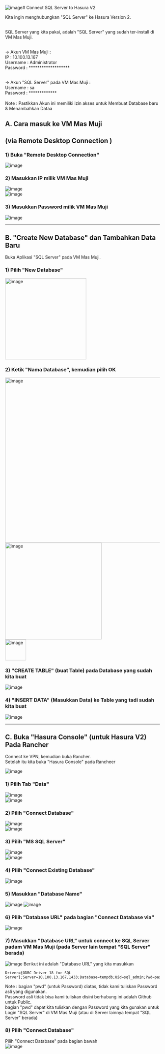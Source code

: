 ![image](https://github.com/user-attachments/assets/90c89b4e-d504-4942-a7b2-787f20612d79)# Connect SQL Server to Hasura V2

Kita ingin menghubungkan "SQL Server" ke Hasura Version 2.  <br/>   <br/>

SQL Server yang kita pakai, adalah "SQL Server" yang sudah ter-install di VM Mas Muji.  <br/> <br/>

-> Akun VM Mas Muji :  <br/>
IP : 10.100.13.167        <br/>
Username : Administrator         <br/>
Password : *******************           <br/> <br/>

-> Akun "SQL Server" pada VM Mas Muji :      <br/>
Username : sa           <br/>
Password : *************           <br/> <br/>
Note : Pastikkan Akun ini memiliki izin akses untuk Membuat Database baru & Menambahkan Dataa

## A. Cara masuk ke VM Mas Muji
## (via Remote Desktop Connection )

### 1) Buka "Remote Desktop Connection"
![image](https://github.com/user-attachments/assets/5984062e-a916-4ff7-818a-d3e75f784ff0)

### 2) Masukkan IP milik VM Mas Muji
![image](https://github.com/user-attachments/assets/af4f7160-fad1-4d7a-b659-de5c3538d875)   <br/>
![image](https://github.com/user-attachments/assets/9c7ec34d-39a0-4391-89bd-ac7ce289c803)  

### 3) Masukkan Password milik VM Mas Muji
![image](https://github.com/user-attachments/assets/79160273-e828-4f68-b9b7-51563195b2db)


----------------
## B. "Create New Database" dan Tambahkan Data Baru

Buka Aplikasi "SQL Server" pada VM Mas Muji.

### 1) Pilih "New Database"
<img width="264" alt="image" src="https://github.com/user-attachments/assets/87900f4c-e0cf-4ff2-9873-2cd6d4c5b1f3" />

### 2) Ketik "Nama Database", kemudian pilih OK
<img width="537" alt="image" src="https://github.com/user-attachments/assets/8fd31fd3-da7a-4d1b-903f-485183dfffc5" />     <br/>
<img width="314" alt="image" src="https://github.com/user-attachments/assets/b3fb5424-dabb-466e-9a98-85cb5ef1eee2" />     <br/>
<img width="68" alt="image" src="https://github.com/user-attachments/assets/fdb09537-cc24-4e6a-b575-78e79bcf50b7" />    <br/>

### 3) "CREATE TABLE" (buat Table) pada Database yang sudah kita buat
![image](https://github.com/user-attachments/assets/840a5dbd-e682-4571-9fd8-8628ec1f9223)


### 4) "INSERT DATA" (Masukkan Data) ke Table yang tadi sudah kita buat 
![image](https://github.com/user-attachments/assets/d4de8bfb-0ede-4ac6-8bc8-75d67431741b)

--------
## C. Buka "Hasura Console" (untuk Hasura V2) Pada Rancher

Connect ke VPN, kemudian buka Rancher. <br/>
Setelah itu kita buka "Hasura Console" pada Rancheer <br/>

![image](https://github.com/user-attachments/assets/c2e41d9e-12a0-4e79-addd-38141f2d9351)

### 1) Pilih Tab "Data"
![image](https://github.com/user-attachments/assets/697202fd-17f7-4f64-a11b-aae0a49ca44a)  <br/>
![image](https://github.com/user-attachments/assets/89bf6d52-df2a-48a9-9855-5f1567323bfd)   <br/>

### 2) Pilih "Connect Database"
![image](https://github.com/user-attachments/assets/76be21e4-4ed4-43c7-bd48-0cddc01926e7)  <br/>
![image](https://github.com/user-attachments/assets/754559a9-887b-4730-a292-9637c447ab4a)


### 3) Pilih "MS SQL Server"
![image](https://github.com/user-attachments/assets/cf5420b6-1779-4a67-ab81-f48bba90c2a4)  <br/>
![image](https://github.com/user-attachments/assets/9b9d50ee-b0f1-4968-83cc-15234f20a7ff)


### 4) Pilih "Connect Existing Database"
![image](https://github.com/user-attachments/assets/9f8a48fc-8755-450e-9585-23722fd2eb72)


### 5) Masukkan "Database Name"
![image](https://github.com/user-attachments/assets/9c2f4b32-6625-4b88-8d85-3e618d1bac9b)
![image](https://github.com/user-attachments/assets/11815879-51f7-4c3c-b288-6de239d189f2)

### 6) Pilih "Database URL" pada bagian "Connect Database via"
![image](https://github.com/user-attachments/assets/4af6da3d-892b-443d-ab07-51c89e374134)

### 7) Masukkan "Database URL" untuk connect ke SQL Server padam VM Mas Muji (pada Server lain tempat "SQL Server" berada)
![image](https://github.com/user-attachments/assets/ee61569d-bd02-4ac8-9b43-9ad842ba9b56)
Berikut ini adalah "Database URL" yang kita masukkan 
```
Driver={ODBC Driver 18 for SQL Server};Server=10.100.13.167,1433;Database=tempdb;Uid=sql_admin;Pwd=password;Encrypt=optional
```
Note :
bagian "pwd" (untuk Password) diatas, tidak kami tuliskan Password asli yang digunakan. <br/>
Password asli tidak bisa kami tuliskan disini berhubung ini adalah Github untuk Public. <br/>
bagian "pwd" dapat kita tuliskan dengan Password yang kita gunakan untuk Login "SQL Server" di VM Mas Muji (atau di Server lainnya tempat "SQL Server" berada) <br/>


### 8) Pilih "Connect Database"
Pilih "Connect Database" pada bagian bawah  <br/>
![image](https://github.com/user-attachments/assets/f0fa1b78-1167-4ea3-8be0-9fcd58d3827d)









